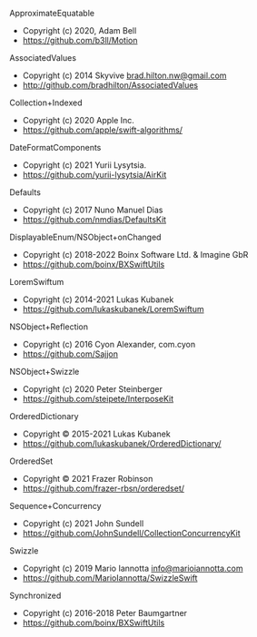 ApproximateEquatable
- Copyright (c) 2020, Adam Bell
- https://github.com/b3ll/Motion

AssociatedValues
- Copyright (c) 2014 Skyvive <brad.hilton.nw@gmail.com>
- http://github.com/bradhilton/AssociatedValues

Collection+Indexed
- Copyright (c) 2020 Apple Inc.
- https://github.com/apple/swift-algorithms/

DateFormatComponents
- Copyright (c) 2021 Yurii Lysytsia.
- https://github.com/yurii-lysytsia/AirKit

Defaults
- Copyright (c) 2017 Nuno Manuel Dias
- https://github.com/nmdias/DefaultsKit

DisplayableEnum/NSObject+onChanged
- Copyright (c) 2018-2022 Boinx Software Ltd. & Imagine GbR
- https://github.com/boinx/BXSwiftUtils

LoremSwiftum
- Copyright (c) 2014-2021 Lukas Kubanek
- https://github.com/lukaskubanek/LoremSwiftum

NSObject+Reflection
- Copyright (c) 2016 Cyon Alexander, com.cyon
- https://github.com/Sajjon

NSObject+Swizzle
- Copyright (c) 2020 Peter Steinberger
- https://github.com/steipete/InterposeKit

OrderedDictionary
- Copyright © 2015-2021 Lukas Kubanek
- https://github.com/lukaskubanek/OrderedDictionary/

OrderedSet
- Copyright © 2021 Frazer Robinson
- https://github.com/frazer-rbsn/orderedset/

Sequence+Concurrency
- Copyright (c) 2021 John Sundell
- https://github.com/JohnSundell/CollectionConcurrencyKit

Swizzle
- Copyright (c) 2019 Mario Iannotta <info@marioiannotta.com>
- https://github.com/MarioIannotta/SwizzleSwift

Synchronized
- Copyright (c) 2016-2018 Peter Baumgartner
- https://github.com/boinx/BXSwiftUtils
